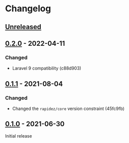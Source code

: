 # Changelog

## [Unreleased](https://github.com/org/repo/compare/0.2.0...master)

## [0.2.0](https://github.com/org/repo/compare/0.1.1...0.2.0) - 2022-04-11

### Changed

- Laravel 9 compatibility (c88d903)

## [0.1.1](https://github.com/org/repo/compare/0.1.0...0.1.1) - 2021-08-04

### Changed

- Changed the `rapidez/core` version constraint (45fc9fb)

## [0.1.0](https://github.com/org/repo/compare/f7c4141b16be5fc00b63089b57808cfb63e1e236...0.1.0) - 2021-06-30

Initial release
